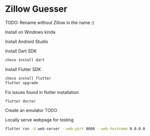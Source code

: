 # Zillow Guesser

TODO: Rename without Zillow in the name :)

Install on Windows kinda


Install Android Studio

Install Dart SDK
```bash
choco install dart
```

Install Flutter SDK
```bash
choco install flutter
flutter upgrade
```

Fix issues found in flutter installation
```bash
flutter doctor
```

Create an emulator
TODO

Locally serve webpage for testing
```bash
flutter run -d web-server --web-port 8080 --web-hostname 0.0.0.0
```
